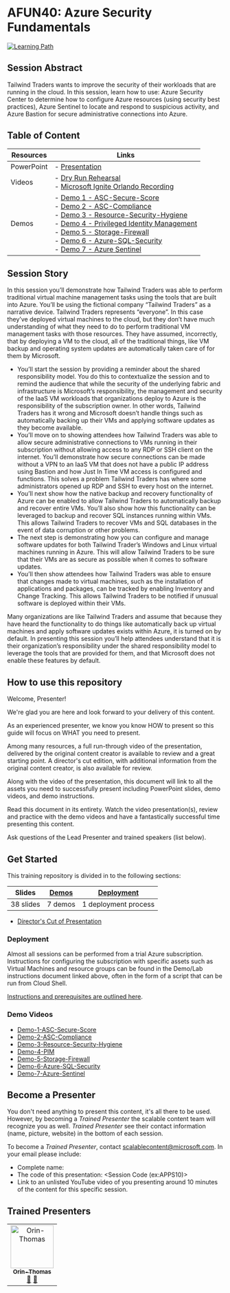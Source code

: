 # AFUN40: Azure Security Fundamentals

 [![Learning Path](https://img.shields.io/badge/Learning%20Path-AFUN-fe5e00?logo=microsoft)](https://github.com/microsoft/ignite-learning-paths-training-afun)

## Session Abstract

Tailwind Traders wants to improve the security of their workloads that are running in the cloud. In this session, learn how to use: Azure Security Center to determine how to configure Azure resources (using security best practices), Azure Sentinel to locate and respond to suspicious activity, and Azure Bastion for secure administrative connections into Azure.


## Table of Content

| Resources         | Links                            |
|-------------------|----------------------------------|
| PowerPoint        | - [Presentation](presentations.md) |
| Videos            | - [Dry Run Rehearsal](https://globaleventcdn.blob.core.windows.net/assets/afun/afun40/AFUN-40-BETA-RUN-2.mp4) <br/>- [Microsoft Ignite Orlando Recording](https://globaleventcdn.blob.core.windows.net/assets/afun/afun40/AFUN_40_IGNITE.mp4) |
| Demos             | - [Demo 1 - ASC-Secure-Score](https://github.com/microsoft/ignite-learning-paths-training-afun/blob/master/afun40/demos.md#demo-1---azure-security-center-secure-score)  <br/>- [Demo 2 - ASC-Compliance](https://github.com/microsoft/ignite-learning-paths-training-afun/blob/master/afun40/demos.md#demo-2---azure-security-center-policy-and-compliance)  <br/>- [Demo 3 - Resource-Security-Hygiene](https://github.com/microsoft/ignite-learning-paths-training-afun/blob/master/afun40/demos.md#demo-3-azure-resource-security-hygiene)  <br/>- [Demo 4 - Privileged Identity Management](https://github.com/microsoft/ignite-learning-paths-training-afun/blob/master/afun40/demos.md#demo-4---privileged-identity-management)  <br/>- [Demo 5 - Storage-Firewall](https://github.com/microsoft/ignite-learning-paths-training-afun/blob/master/afun40/demos.md#demo-5---storage-account-network-traffic-restrictions)  <br/>- [Demo 6 - Azure-SQL-Security](https://github.com/microsoft/ignite-learning-paths-training-afun/blob/master/afun40/demos.md#demo-6-azure-sql-advanced-data-security)  <br/>- [Demo 7 - Azure Sentinel](https://github.com/microsoft/ignite-learning-paths-training-afun/blob/master/afun40/demos.md#demo-7-azure-sentinel) |


## Session Story

In this session you’ll demonstrate how Tailwind Traders was able to perform traditional virtual machine management tasks using the tools that are built into Azure. You’ll be using the fictional company “Tailwind Traders” as a narrative device. Tailwind Traders represents “everyone”. In this case they’ve deployed virtual machines to the cloud, but they don’t have much understanding of what they need to do to perform traditional VM management tasks with those resources. They have assumed, incorrectly, that by deploying a VM to the cloud, all of the traditional things, like VM backup and operating system updates are automatically taken care of for them by Microsoft.

- You’ll start the session by providing a reminder about the shared responsibility model. You do this to contextualize the session and to remind the audience that while the security of the underlying fabric and infrastructure is Microsoft’s responsibility, the management and security of the IaaS VM workloads that organizations deploy to Azure is the responsibility of the subscription owner. In other words, Tailwind Traders has it wrong and Microsoft doesn’t handle things such as automatically backing up their VMs and applying software updates as they become available.
- You’ll move on to showing attendees how Tailwind Traders was able to allow secure administrative connections to VMs running in their subscription without allowing access to any RDP or SSH client on the internet. You’ll demonstrate how secure connections can be made without a VPN to an IaaS VM that does not have a public IP address using Bastion and how Just In Time VM access is configured and functions. This solves a problem Tailwind Traders has where some administrators opened up RDP and SSH to every host on the internet.
- You’ll next show how the native backup and recovery functionality of Azure can be enabled to allow Tailwind Traders to automatically backup and recover entire VMs. You’ll also show how this functionality can be leveraged to backup and recover SQL instances running within VMs. This allows Tailwind Traders to recover VMs and SQL databases in the event of data corruption or other problems.
- The next step is demonstrating how you can configure and manage software updates for both Tailwind Trader’s Windows and Linux virtual machines running in Azure. This will allow Tailwind Traders to be sure that their VMs are as secure as possible when it comes to software updates.
- You’ll then show attendees how Tailwind Traders was able to ensure that changes made to virtual machines, such as the installation of applications and packages, can be tracked by enabling Inventory and Change Tracking. This allows Tailwind Traders to be notified if unusual software is deployed within their VMs.

Many organizations are like Tailwind Traders and assume that because they have heard the functionality to do things like automatically back up virtual machines and apply software updates exists within Azure, it is turned on by default. In presenting this session you’ll help attendees understand that it is their organization’s responsibility under the shared responsibility model to leverage the tools that are provided for them, and that Microsoft does not enable these features by default.


## How to use this repository

Welcome, Presenter!

We're glad you are here and look forward to your delivery of this content.

As an experienced presenter, we know you know HOW to present so this guide will focus on WHAT you need to present.

Among many resources, a full run-through video of the presentation, delivered by the original content creator is available to review and a great starting point. A director's cut edition, with additional information from the original content creator, is also available for review.

Along with the video of the presentation, this document will link to all the assets you need to successfully present including PowerPoint slides, demo videos, and demo instructions.

Read this document in its entirety. Watch the video presentation(s), review and practice with the demo videos and have a fantastically successful time presenting this content.

Ask questions of the Lead Presenter and trained speakers (list below).


## Get Started

This training repository is divided in to the following sections:

| **Slides** | [Demos](demos.md) | [Deployment](deployment.md) | 
|-------------------|---------------------------|--------------------------------------
| 38 slides  | 7 demos  | 1 deployment process

- [Director's Cut of Presentation](https://globaleventcdn.blob.core.windows.net/assets/afun/afun40/AFUN-40-DIRECTOR-CUT.mp4)


### Deployment

Almost all sessions can be performed from a trial Azure subscription. Instructions for configuring the subscription with specific assets such as Virtual Machines and resource groups can be found in the Demo/Lab instructions document linked above, often in the form of a script that can be run from Cloud Shell. 

[Instructions and prerequisites are outlined here](deployment.md). 


### Demo Videos

- [Demo-1-ASC-Secure-Score](https://globaleventcdn.blob.core.windows.net/assets/afun/afun40/Demo-1-ASC-Secure-Score.mp4)
- [Demo-2-ASC-Compliance](https://globaleventcdn.blob.core.windows.net/assets/afun/afun40/Demo-2-ASC-Compliance.mp4)
- [Demo-3-Resource-Security-Hygiene](https://globaleventcdn.blob.core.windows.net/assets/afun/afun40/Demo-3-Resource-Security-Hygiene.mp4)
- [Demo-4-PIM](https://globaleventcdn.blob.core.windows.net/assets/afun/afun40/Demo-4-PIM.mp4)
- [Demo-5-Storage-Firewall](https://globaleventcdn.blob.core.windows.net/assets/afun/afun40/Demo-5a-Storage-Firewall.mp4)
- [Demo-6-Azure-SQL-Security](https://globaleventcdn.blob.core.windows.net/assets/afun/afun40/Demo-6-Azure-SQL-Security.mp4)
- [Demo-7-Azure-Sentinel](https://globaleventcdn.blob.core.windows.net/assets/afun/afun40/Demo-7-Azure-Sentinel.mp4)


## Become a Presenter

You don't need anything to present this content, it's all there to be used. However, by becoming a *Trained Presenter* the scalable content team will recognize you as well. *Trained Presenter* see their contact information (name, picture, website) in the bottom of each session.  
 
To become a *Trained Presenter*, contact [scalablecontent@microsoft.com](mailto:scalablecontent@microsoft.com). In your email please include:

- Complete name:
- The code of this presentation: \<Session Code (ex:APPS10)\>
- Link to an unlisted YouTube video of you presenting around 10 minutes of the content for this specific session.


## Trained Presenters

<!-- ALL-CONTRIBUTORS-LIST:START - Do not remove or modify this section -->
<!-- prettier-ignore -->

<table>
<tr>
    <td align="center"><a href="http://orinthomas.com">
        <img src="https://avatars1.githubusercontent.com/u/44561273?s=460&v=4" width="100px;" alt="Orin-Thomas"/><br />
        <sub><b>Orin-Thomas</b></sub></a><br />
            <a href="https://github.com/microsoft/ignite-learning-paths-training-afun/commits?author=Orin-Thomas" title="talk">📢</a>
            <a href="https://github.com/microsoft/ignite-learning-paths-training-afun/commits?author=Orin-Thomas" title="Documentation">📖</a> 
    </td>
</tr></table>

<!-- ALL-CONTRIBUTORS-LIST:END -->
